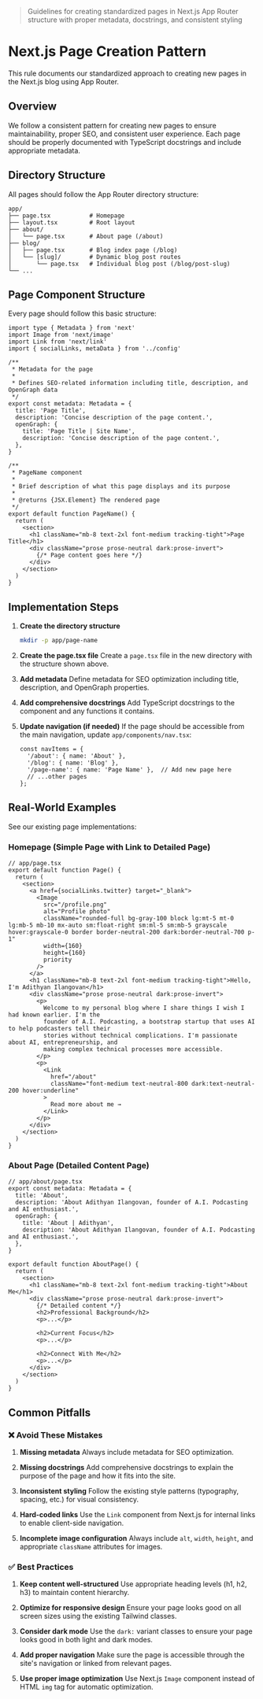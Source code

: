 <!-- Generated from cursor rule 'page-creation-guide' -->

> Guidelines for creating standardized pages in Next.js App Router structure with proper metadata, docstrings, and consistent styling

# Next.js Page Creation Pattern

This rule documents our standardized approach to creating new pages in the Next.js blog using App Router.

## Overview

We follow a consistent pattern for creating new pages to ensure maintainability, proper SEO, and consistent user experience. Each page should be properly documented with TypeScript docstrings and include appropriate metadata.

## Directory Structure

All pages should follow the App Router directory structure:

```
app/
├── page.tsx           # Homepage
├── layout.tsx         # Root layout
├── about/
│   └── page.tsx       # About page (/about)
├── blog/
│   ├── page.tsx       # Blog index page (/blog)
│   └── [slug]/        # Dynamic blog post routes
│       └── page.tsx   # Individual blog post (/blog/post-slug)
└── ...
```

## Page Component Structure

Every page should follow this basic structure:

```tsx
import type { Metadata } from 'next'
import Image from 'next/image'
import Link from 'next/link'
import { socialLinks, metaData } from '../config'

/**
 * Metadata for the page
 *
 * Defines SEO-related information including title, description, and OpenGraph data
 */
export const metadata: Metadata = {
  title: 'Page Title',
  description: 'Concise description of the page content.',
  openGraph: {
    title: 'Page Title | Site Name',
    description: 'Concise description of the page content.',
  },
}

/**
 * PageName component
 *
 * Brief description of what this page displays and its purpose
 *
 * @returns {JSX.Element} The rendered page
 */
export default function PageName() {
  return (
    <section>
      <h1 className="mb-8 text-2xl font-medium tracking-tight">Page Title</h1>
      <div className="prose prose-neutral dark:prose-invert">
        {/* Page content goes here */}
      </div>
    </section>
  )
}
```

## Implementation Steps

1. **Create the directory structure**
   ```bash
   mkdir -p app/page-name
   ```

2. **Create the page.tsx file**
   Create a `page.tsx` file in the new directory with the structure shown above.

3. **Add metadata**
   Define metadata for SEO optimization including title, description, and OpenGraph properties.

4. **Add comprehensive docstrings**
   Add TypeScript docstrings to the component and any functions it contains.

5. **Update navigation (if needed)**
   If the page should be accessible from the main navigation, update `app/components/nav.tsx`:
   ```tsx
   const navItems = {
     '/about': { name: 'About' },
     '/blog': { name: 'Blog' },
     '/page-name': { name: 'Page Name' },  // Add new page here
     // ...other pages
   };
   ```

## Real-World Examples

See our existing page implementations:

### Homepage (Simple Page with Link to Detailed Page)
```tsx
// app/page.tsx
export default function Page() {
  return (
    <section>
      <a href={socialLinks.twitter} target="_blank">
        <Image
          src="/profile.png"
          alt="Profile photo"
          className="rounded-full bg-gray-100 block lg:mt-5 mt-0 lg:mb-5 mb-10 mx-auto sm:float-right sm:ml-5 sm:mb-5 grayscale hover:grayscale-0 border border-neutral-200 dark:border-neutral-700 p-1"
          width={160}
          height={160}
          priority
        />
      </a>
      <h1 className="mb-8 text-2xl font-medium tracking-tight">Hello, I'm Adithyan Ilangovan</h1>
      <div className="prose prose-neutral dark:prose-invert">
        <p>
          Welcome to my personal blog where I share things I wish I had known earlier. I'm the
          founder of A.I. Podcasting, a bootstrap startup that uses AI to help podcasters tell their
          stories without technical complications. I'm passionate about AI, entrepreneurship, and
          making complex technical processes more accessible.
        </p>
        <p>
          <Link
            href="/about"
            className="font-medium text-neutral-800 dark:text-neutral-200 hover:underline"
          >
            Read more about me →
          </Link>
        </p>
      </div>
    </section>
  )
}
```

### About Page (Detailed Content Page)
```tsx
// app/about/page.tsx
export const metadata: Metadata = {
  title: 'About',
  description: 'About Adithyan Ilangovan, founder of A.I. Podcasting and AI enthusiast.',
  openGraph: {
    title: 'About | Adithyan',
    description: 'About Adithyan Ilangovan, founder of A.I. Podcasting and AI enthusiast.',
  },
}

export default function AboutPage() {
  return (
    <section>
      <h1 className="mb-8 text-2xl font-medium tracking-tight">About Me</h1>
      <div className="prose prose-neutral dark:prose-invert">
        {/* Detailed content */}
        <h2>Professional Background</h2>
        <p>...</p>

        <h2>Current Focus</h2>
        <p>...</p>

        <h2>Connect With Me</h2>
        <p>...</p>
      </div>
    </section>
  )
}
```

## Common Pitfalls

### ❌ Avoid These Mistakes

1. **Missing metadata**
   Always include metadata for SEO optimization.

2. **Missing docstrings**
   Add comprehensive docstrings to explain the purpose of the page and how it fits into the site.

3. **Inconsistent styling**
   Follow the existing style patterns (typography, spacing, etc.) for visual consistency.

4. **Hard-coded links**
   Use the `Link` component from Next.js for internal links to enable client-side navigation.

5. **Incomplete image configuration**
   Always include `alt`, `width`, `height`, and appropriate `className` attributes for images.

### ✅ Best Practices

1. **Keep content well-structured**
   Use appropriate heading levels (h1, h2, h3) to maintain content hierarchy.

2. **Optimize for responsive design**
   Ensure your page looks good on all screen sizes using the existing Tailwind classes.

3. **Consider dark mode**
   Use the `dark:` variant classes to ensure your page looks good in both light and dark modes.

4. **Add proper navigation**
   Make sure the page is accessible through the site's navigation or linked from relevant pages.

5. **Use proper image optimization**
   Use Next.js `Image` component instead of HTML `img` tag for automatic optimization.
